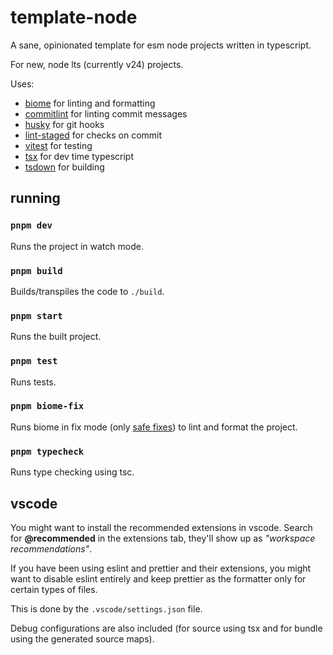 # template-node

A sane, opinionated template for esm node projects written in typescript.

For new, node lts (currently v24) projects.

Uses:

- [biome](https://github.com/biomejs/biome) for linting and formatting
- [commitlint](https://github.com/conventional-changelog/commitlint) for linting commit messages
- [husky](https://github.com/typicode/husky) for git hooks
- [lint-staged](https://github.com/lint-staged/lint-staged) for checks on commit
- [vitest](https://github.com/vitest-dev/vitest) for testing
- [tsx](https://github.com/privatenumber/tsx) for dev time typescript
- [tsdown](https://github.com/rolldown/tsdown) for building

## running

### `pnpm dev`

Runs the project in watch mode.

### `pnpm build`

Builds/transpiles the code to `./build`.

### `pnpm start`

Runs the built project.

### `pnpm test`

Runs tests.

### `pnpm biome-fix`

Runs biome in fix mode (only [safe fixes](https://biomejs.dev/linter/#safe-fixes)) to lint and format the project.

### `pnpm typecheck`

Runs type checking using tsc.

## vscode

You might want to install the recommended extensions in vscode. Search for **@recommended** in the extensions tab, they'll show up as _"workspace recommendations"_.

If you have been using eslint and prettier and their extensions, you might want to disable eslint entirely and keep prettier as the formatter only for certain types of files.

This is done by the `.vscode/settings.json` file.

Debug configurations are also included (for source using tsx and for bundle using the generated source maps).
